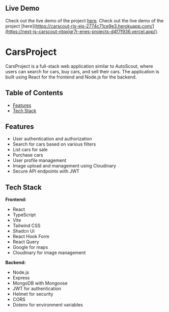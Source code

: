 ## Live Demo

Check out the live demo of the project [here](https://carscout-rjs-ejs-2774c71ce9e3.herokuapp.com/).
Check out the live demo of the project [here](https://carscout-rjs-ejs-2774c71ce9e3.herokuapp.com/](https://next-js-carscout-ntqxjgr7r-enes-projects-d4f7f936.vercel.app/).


# CarsProject

CarsProject is a full-stack web application similar to AutoScout, where users can search for cars, buy cars, and sell their cars. The application is built using React for the frontend and Node.js for the backend.

## Table of Contents

- [Features](#features)
- [Tech Stack](#tech-stack)

## Features

- User authentication and authorization
- Search for cars based on various filters
- List cars for sale
- Purchase cars
- User profile management
- Image upload and management using Cloudinary
- Secure API endpoints with JWT

## Tech Stack

**Frontend:**
- React
- TypeScript
- Vite
- Tailwind CSS
- Shadcn Ui
- React Hook Form
- React Query
- Google for maps
- Cloudinary for image management

**Backend:**
- Node.js
- Express
- MongoDB with Mongoose
- JWT for authentication
- Helmet for security
- CORS
- Dotenv for environment variables
